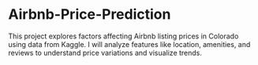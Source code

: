 # Airbnb-Price-Prediction
This project explores factors affecting Airbnb listing prices in Colorado using data from Kaggle. I will analyze features like location, amenities, and reviews to understand price variations and visualize trends.
